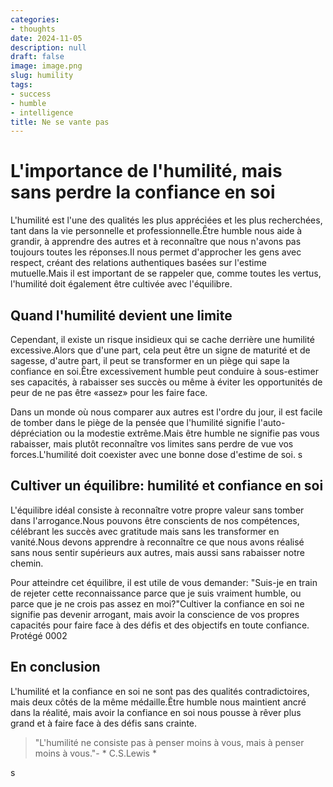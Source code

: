 ```yaml
---
categories:
- thoughts
date: 2024-11-05
description: null
draft: false
image: image.png
slug: humility
tags:
- success
- humble
- intelligence
title: Ne se vante pas
---
```


<!-- hash: cafae57243b6 -->
# L'importance de l'humilité, mais sans perdre la confiance en soi

L'humilité est l'une des qualités les plus appréciées et les plus recherchées, tant dans la vie personnelle et professionnelle.Être humble nous aide à grandir, à apprendre des autres et à reconnaître que nous n'avons pas toujours toutes les réponses.Il nous permet d'approcher les gens avec respect, créant des relations authentiques basées sur l'estime mutuelle.Mais il est important de se rappeler que, comme toutes les vertus, l'humilité doit également être cultivée avec l'équilibre.


## Quand l'humilité devient une limite

Cependant, il existe un risque insidieux qui se cache derrière une humilité excessive.Alors que d'une part, cela peut être un signe de maturité et de sagesse, d'autre part, il peut se transformer en un piège qui sape la confiance en soi.Être excessivement humble peut conduire à sous-estimer ses capacités, à rabaisser ses succès ou même à éviter les opportunités de peur de ne pas être «assez» pour les faire face.

Dans un monde où nous comparer aux autres est l'ordre du jour, il est facile de tomber dans le piège de la pensée que l'humilité signifie l'auto-dépréciation ou la modestie extrême.Mais être humble ne signifie pas vous rabaisser, mais plutôt reconnaître vos limites sans perdre de vue vos forces.L'humilité doit coexister avec une bonne dose d'estime de soi.
s

## Cultiver un équilibre: humilité et confiance en soi

L'équilibre idéal consiste à reconnaître votre propre valeur sans tomber dans l'arrogance.Nous pouvons être conscients de nos compétences, célébrant les succès avec gratitude mais sans les transformer en vanité.Nous devons apprendre à reconnaître ce que nous avons réalisé sans nous sentir supérieurs aux autres, mais aussi sans rabaisser notre chemin.

Pour atteindre cet équilibre, il est utile de vous demander: "Suis-je en train de rejeter cette reconnaissance parce que je suis vraiment humble, ou parce que je ne crois pas assez en moi?"Cultiver la confiance en soi ne signifie pas devenir arrogant, mais avoir la conscience de vos propres capacités pour faire face à des défis et des objectifs en toute confiance.
Protégé 0002

## En conclusion

L'humilité et la confiance en soi ne sont pas des qualités contradictoires, mais deux côtés de la même médaille.Être humble nous maintient ancré dans la réalité, mais avoir la confiance en soi nous pousse à rêver plus grand et à faire face à des défis sans crainte.

> "L'humilité ne consiste pas à penser moins à vous, mais à penser moins à vous."- * C.S.Lewis *

s
